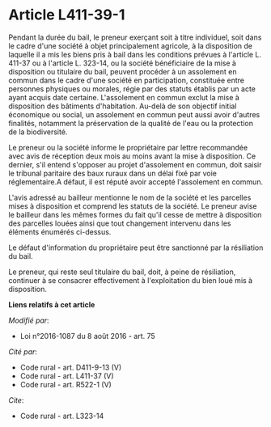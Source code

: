 # Article L411-39-1

Pendant la durée du bail, le preneur exerçant soit à titre individuel, soit dans le cadre d'une société à objet
principalement agricole, à la disposition de laquelle il a mis les biens pris à bail dans les conditions prévues à l'article
L. 411-37 ou à l'article L. 323-14, ou la société bénéficiaire de la mise à disposition ou titulaire du bail, peuvent
procéder à un assolement en commun dans le cadre d'une société en participation, constituée entre personnes physiques ou
morales, régie par des statuts établis par un acte ayant acquis date certaine. L'assolement en commun exclut la mise à
disposition des bâtiments d'habitation. Au-delà de son objectif initial économique ou social, un assolement en commun peut
aussi avoir d'autres finalités, notamment la préservation de la qualité de l'eau ou la protection de la biodiversité.

Le preneur ou la société informe le propriétaire par lettre recommandée avec avis de réception deux mois au moins avant la
mise à disposition. Ce dernier, s'il entend s'opposer au projet d'assolement en commun, doit saisir le tribunal paritaire des
baux ruraux dans un délai fixé par voie réglementaire.A défaut, il est réputé avoir accepté l'assolement en commun.

L'avis adressé au bailleur mentionne le nom de la société et les parcelles mises à disposition et comprend les statuts de la
société. Le preneur avise le bailleur dans les mêmes formes du fait qu'il cesse de mettre à disposition des parcelles louées
ainsi que tout changement intervenu dans les éléments énumérés ci-dessus. 

Le défaut d'information du propriétaire peut être sanctionné par la résiliation du bail. 

Le preneur, qui reste seul titulaire du bail, doit, à peine de résiliation, continuer à se consacrer effectivement à
l'exploitation du bien loué mis à disposition.

**Liens relatifs à cet article**

_Modifié par_:

  - Loi n°2016-1087 du 8 août 2016 - art. 75

_Cité par_:

  - Code rural - art. D411-9-13 (V)
  - Code rural - art. L411-37 (V)
  - Code rural - art. R522-1 (V)

_Cite_:

  - Code rural - art. L323-14
